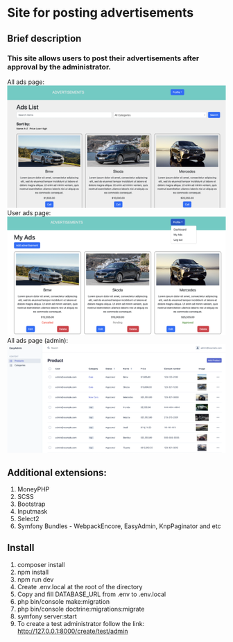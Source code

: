 # Site for posting advertisements
## Brief description
### This site allows users to post their advertisements after approval by the administrator.
All ads page:
![all_ads_page](demo_images/all_ads_page.png)
User ads page:
![user_ads_page](demo_images/user_ads_page.png)
All ads page (admin):
![all_ads_admin_page](demo_images/all_ads_admin_page.png)
## Additional extensions:
1. MoneyPHP
2. SCSS
3. Bootstrap
4. Inputmask
5. Select2
6. Symfony Bundles - WebpackEncore, EasyAdmin, KnpPaginator and etc
## Install
1. composer install
2. npm install
3. npm run dev
4. Create .env.local at the root of the directory
5. Copy and fill DATABASE_URL from .env to .env.local
6. php bin/console make:migration
7. php bin/console doctrine:migrations:migrate
8. symfony server:start
9. To create a test administrator follow the link: http://127.0.0.1:8000/create/test/admin
